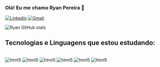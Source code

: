 ### Olá! Eu me chamo Ryan Pereira 👋

[![Linkedin](https://img.shields.io/badge/LinkedIn-0077B5?style=for-the-badge&logo=linkedin&logoColor=white)](https://www.linkedin.com/in/ryan-pereira-25766a208)
[![Gmail](https://img.shields.io/badge/Gmail-D14836?style=for-the-badge&logo=gmail&logoColor=white)]("ryan.pereira19064@gmail.com")


![Ryan GitHub stats](https://github-readme-stats.vercel.app/api?username=RyanPereiraV&show_icons=true&theme=dark)

## Tecnologias e Linguagens que estou estudando:
<div style = "display: inline_block"><br/>
   <img align="center" alt="html5" src="https://img.shields.io/badge/C-00599C?style=for-the-badge&logo=c&logoColor=white" />
   <img align="center" alt="html5" src="https://img.shields.io/badge/C%23-239120?style=for-the-badge&logo=c-sharp&logoColor=white" />
   <img align="center" alt="html5" src="https://img.shields.io/badge/Unity-100000?style=for-the-badge&logo=unity&logoColor=white" />
   <img align="center" alt="html5" src="https://img.shields.io/badge/HTML5-E34F26?style=for-the-badge&logo=html5&logoColor=white" /> 
   <img align="center" alt="html5" src="https://img.shields.io/badge/CSS3-1572B6?style=for-the-badge&logo=css3&logoColor=white" />
   <img align="center" alt="html5" src= "https://img.shields.io/badge/Java-ED8B00?style=for-the-badge&logo=openjdk&logoColor=whit" />
 <div/>
 
 
